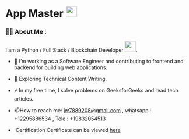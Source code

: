 <h1>
  App Master
  <img src="https://media.giphy.com/media/hvRJCLFzcasrR4ia7z/giphy.gif" width="30px"/>
</h1>


### :woman_technologist: About Me :

I am a Python / Full Stack / Blockchain Developer <img src="https://media.giphy.com/media/WUlplcMpOCEmTGBtBW/giphy.gif" width="30">.
- :telescope: I’m working as a Software Engineer and contributing to frontend and backend for building web applications.

- :seedling: Exploring Technical Content Writing.

- :zap: In my free time, I solve problems on GeeksforGeeks and read tech articles.

- :mailbox:How to reach me: jw7889208@gmail.com , whatsapp : +12295886534 , Tele  : +19832054513

-  :Certification Certificate can be viewed [here](https://www.hackerrank.com/profile/jw7889208)
<!---
topcoredevelop/topcoredevelop is a ✨ special ✨ repository because its `README.md` (this file) appears on your GitHub profile.
You can click the Preview link to take a look at your changes.
--->
